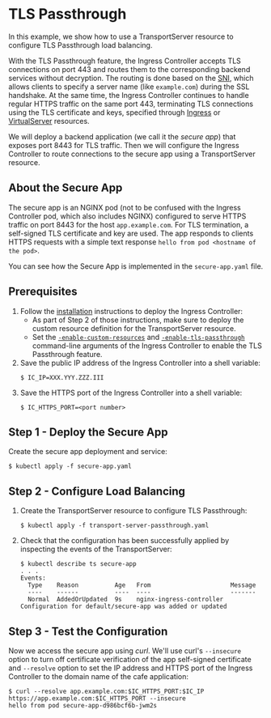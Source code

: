 # TLS Passthrough

In this example, we show how to use a TransportServer resource to configure TLS Passthrough load balancing.

With the TLS Passthrough feature, the Ingress Controller accepts TLS connections on port 443 and routes them to the corresponding backend services without decryption. The routing is done based on the [SNI](https://en.wikipedia.org/wiki/Server_Name_Indication), which allows clients to specify a server name (like `example.com`) during the SSL handshake. At the same time, the Ingress Controller continues to handle regular HTTPS traffic on the same port 443, terminating TLS connections using the TLS certificate and keys, specified through [Ingress](https://docs.nginx.com/nginx-ingress-controller/configuration/ingress-resources/basic-configuration/) or [VirtualServer](https://docs.nginx.com/nginx-ingress-controller/configuration/virtualserver-and-virtualserverroute-resources/) resources.

We will deploy a backend application (we call it the *secure app*) that exposes port 8443 for TLS traffic. Then we will configure the Ingress Controller to route connections to the secure app using a TransportServer resource.

## About the Secure App

The secure app is an NGINX pod (not to be confused with the Ingress Controller pod, which also includes NGINX) configured to serve HTTPS traffic on port 8443 for the host `app.example.com`. For TLS termination, a self-signed TLS certificate and key are used. The app responds to clients HTTPS requests with a simple text response `hello from pod <hostname of the pod>`. 

You can see how the Secure App is implemented in the `secure-app.yaml` file.

## Prerequisites  

1. Follow the [installation](https://docs.nginx.com/nginx-ingress-controller/installation/installation-with-manifests/) instructions to deploy the Ingress Controller:
    * As part of Step 2 of those instructions, make sure to deploy the custom resource definition for the TransportServer resource.
    * Set the [`-enable-custom-resources`](https://docs.nginx.com/nginx-ingress-controller/configuration/global-configuration/command-line-arguments/#cmdoption-enable-custom-resources) and [`-enable-tls-passthrough`](https://docs.nginx.com/nginx-ingress-controller/configuration/global-configuration/command-line-arguments/#cmdoption-enable-tls-passthrough) command-line arguments of the Ingress Controller to enable the TLS Passthrough feature.
1. Save the public IP address of the Ingress Controller into a shell variable:
    ```
    $ IC_IP=XXX.YYY.ZZZ.III
    ```
1. Save the HTTPS port of the Ingress Controller into a shell variable:
    ```
    $ IC_HTTPS_PORT=<port number>
    ```

## Step 1 - Deploy the Secure App

Create the secure app deployment and service:
```
$ kubectl apply -f secure-app.yaml
```

## Step 2 - Configure Load Balancing

1. Create the TransportServer resource to configure TLS Passthrough:
    ```
    $ kubectl apply -f transport-server-passthrough.yaml
    ```
1. Check that the configuration has been successfully applied by inspecting the events of the TransportServer:
    ```
    $ kubectl describe ts secure-app
    . . .
    Events:
      Type    Reason          Age   From                      Message
      ----    ------          ----  ----                      -------
      Normal  AddedOrUpdated  9s    nginx-ingress-controller  Configuration for default/secure-app was added or updated
    ```

## Step 3 - Test the Configuration

Now we access the secure app using *curl*. We'll use curl's `--insecure` option to turn off certificate verification of the app self-signed certificate and `--resolve` option to set the IP address and HTTPS port of the Ingress Controller to the domain name of the cafe application:
```
$ curl --resolve app.example.com:$IC_HTTPS_PORT:$IC_IP https://app.example.com:$IC_HTTPS_PORT --insecure
hello from pod secure-app-d986bcf6b-jwm2s
```